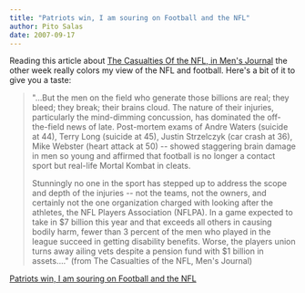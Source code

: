 ```yaml
---
title: "Patriots win, I am souring on Football and the NFL"
author: Pito Salas
date: 2007-09-17
---
```




Reading this article about [The Casualties Of the NFL, in Men's
Journal](<http://www.mensjournal.com/feature/M162/M162_CasualtiesoftheNFL.html>)
the other week really colors my view of the NFL and football. Here's a bit of
it to give you a taste:

> "…But the men on the field who generate those billions are real; they bleed;
> they break; their brains cloud. The nature of their injuries, particularly
> the mind-dimming concussion, has dominated the off-the-field news of late.
> Post-mortem exams of Andre Waters (suicide at 44), Terry Long (suicide at
> 45), Justin Strzelczyk (car crash at 36), Mike Webster (heart attack at 50)
> -- showed staggering brain damage in men so young and affirmed that football
> is no longer a contact sport but real-life Mortal Kombat in cleats.
>
> Stunningly no one in the sport has stepped up to address the scope and depth
> of the injuries -- not the teams, not the owners, and certainly not the one
> organization charged with looking after the athletes, the NFL Players
> Association (NFLPA). In a game expected to take in $7 billion this year and
> that exceeds all others in causing bodily harm, fewer than 3 percent of the
> men who played in the league succeed in getting disability benefits. Worse,
> the players union turns away ailing vets despite a pension fund with $1
> billion in assets…." (from The Casualties of the NFL, Men's Journal)


[Patriots win, I am souring on Football and the NFL](None)

